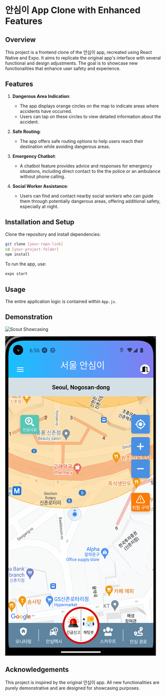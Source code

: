 
# 안심이 App Clone with Enhanced Features

## Overview
This project is a frontend clone of the 안심이 app, recreated using React Native and Expo. It aims to replicate the original app's interface with several functional and design adjustments. The goal is to showcase new functionalities that enhance user safety and experience.

## Features
1. **Dangerous Area Indication**:
   - The app displays orange circles on the map to indicate areas where accidents have occurred.
   - Users can tap on these circles to view detailed information about the accident.

2. **Safe Routing**:
   - The app offers safe routing options to help users reach their destination while avoiding dangerous areas.

3. **Emergency Chatbot**:
   - A chatbot feature provides advice and responses for emergency situations, including direct contact to the the police or an ambulance without phone calling.

4. **Social Worker Assistance**:
   - Users can find and contact nearby social workers who can guide them through potentially dangerous areas, offering additional safety, especially at night.

## Installation and Setup
Clone the repository and install dependencies:
```bash
git clone [your-repo-link]
cd [your-project-folder]
npm install
```

To run the app, use:
```bash
expo start
```

## Usage
The entire application logic is contained within `App.js`. 

## Demonstration

![Scout Showcasing](./assets/scoutShowcase.gif)


![Notification Showcasing](./assets/notificationShowcase.gif)



## Acknowledgements
This project is inspired by the original 안심이 app. All new functionalities are purely demonstrative and are designed for showcasing purposes.

